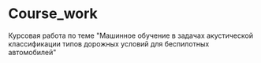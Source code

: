 # Course_work
Курсовая работа по теме "Машинное обучение в задачах акустической классификации типов дорожных условий для беспилотных автомобилей"
